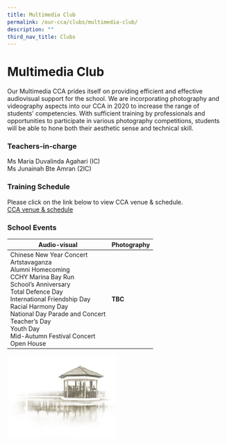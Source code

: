 ```yaml
---
title: Multimedia Club
permalink: /our-cca/clubs/multimedia-club/
description: ""
third_nav_title: Clubs
---
```

# **Multimedia Club**
Our Multimedia CCA prides itself on providing efficient and effective audiovisual support for the school. We are incorporating photography and videography aspects into our CCA in 2020 to increase the range of students’ competencies. With sufficient training by professionals and opportunities to participate in various photography competitions, students will be able to hone both their aesthetic sense and technical skill.

### Teachers-in-charge

Ms Maria Duvalinda Agahari (IC)   
Ms Junainah Bte Amran (2IC)   


### Training Schedule
Please click on the link below to view CCA venue &amp; schedule.&nbsp;  
[CCA venue &amp; schedule](/our-cca/cca/cca-venue-schedule/)

### School Events

| Audio-visual  	| Photography 	|
|---	|---	|
| Chinese New Year Concert<br>Artstavaganza<br>Alumni Homecoming<br>CCHY Marina Bay Run<br>School’s Anniversary<br>Total Defence Day<br>International Friendship Day<br>Racial Harmony Day<br>National Day Parade and Concert<br>Teacher’s Day<br>Youth Day<br>Mid-Autumn Festival Concert<br>Open House 	| **TBC** 	|


<img src="/images/pavilion.png" style="width:50%">